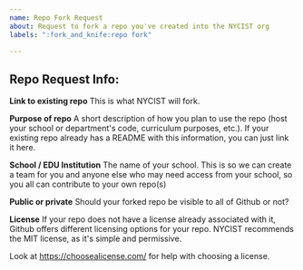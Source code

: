 ```yaml
---
name: Repo Fork Request
about: Request to fork a repo you've created into the NYCIST org
labels: ":fork_and_knife:repo fork"

---
```


## Repo Request Info:

**Link to existing repo**
This is what NYCIST will fork.

**Purpose of repo**
A short description of how you plan to use the repo (host your school or department's code, curriculum purposes, etc.). If your existing repo already has a README with this information, you can just link it here.

**School / EDU Institution**
The name of your school. This is so we can create a team for you and anyone else who may need access from your school, so you all can contribute to your own repo(s)

**Public or private**
Should your forked repo be visible to all of Github or not?

**License**
If your repo does not have a license already associated with it, Github offers different licensing options for your repo. NYCIST recommends the MIT license, as it's simple and permissive.

Look at https://choosealicense.com/ for help with choosing a license.